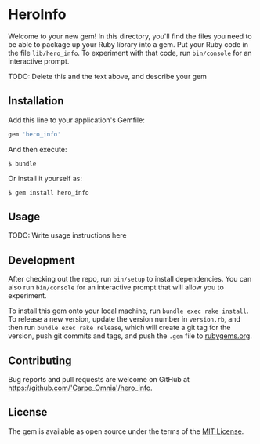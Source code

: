 # HeroInfo

Welcome to your new gem! In this directory, you'll find the files you need to be able to package up your Ruby library into a gem. Put your Ruby code in the file `lib/hero_info`. To experiment with that code, run `bin/console` for an interactive prompt.

TODO: Delete this and the text above, and describe your gem

## Installation

Add this line to your application's Gemfile:

```ruby
gem 'hero_info'
```

And then execute:

    $ bundle

Or install it yourself as:

    $ gem install hero_info

## Usage

TODO: Write usage instructions here

## Development

After checking out the repo, run `bin/setup` to install dependencies. You can also run `bin/console` for an interactive prompt that will allow you to experiment.

To install this gem onto your local machine, run `bundle exec rake install`. To release a new version, update the version number in `version.rb`, and then run `bundle exec rake release`, which will create a git tag for the version, push git commits and tags, and push the `.gem` file to [rubygems.org](https://rubygems.org).

## Contributing

Bug reports and pull requests are welcome on GitHub at https://github.com/'Carpe_Omnia'/hero_info.

## License

The gem is available as open source under the terms of the [MIT License](https://opensource.org/licenses/MIT).
